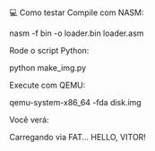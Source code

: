 💻 Como testar
Compile com NASM:

nasm -f bin -o loader.bin loader.asm

Rode o script Python:

python make_img.py

Execute com QEMU:

qemu-system-x86_64 -fda disk.img

Você verá:

Carregando via FAT...
HELLO, VITOR!